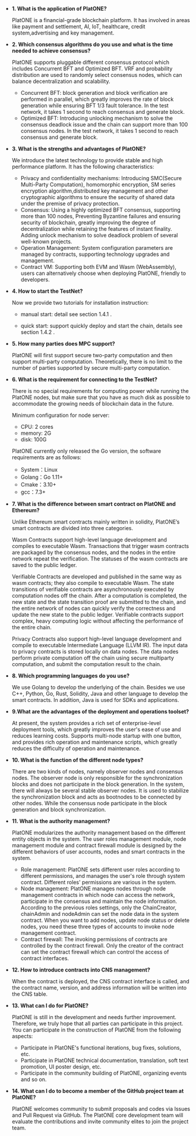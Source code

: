 * **1. What is the application of PlatONE?**

    PlatONE is a financial-grade blockchain platform. It has involved in areas like payment and settlement, AI, IoT, healthcare, credit system,advertising and key management.

* **2. Which consensus algorithms do you use and what is the time needed to achieve consensus?**

    PlatONE supports pluggable different consensus protocol which includes Concurrent BFT and Optimized BFT. VRF and probability distribution are used to randomly select consensus nodes, which can balance decentralization and scalability.

    - Concurrent BFT: block generation and block verification are performed in parallel, which greatly improves the rate of block generation while ensuring BFT 1/3 fault tolerance. In the test network, it takes 1 second to reach consensus and generate block.
    - Optimized BFT: Introducing unlocking mechanism to solve the consensus deadlock issue and the chain can support more than 100 consensus nodes. In the test network, it takes 1 second to reach consensus and generate block.

* **3. What is the strengths and advantages of PlatONE?**

    We introduce the latest technology to provide  stable and high performance platform. It has the following characteristics:

    - Privacy and confidentiality mechanisms: Introducing SMC(Secure Multi-Party Computation), homomorphic encryption, SM series encryption algorithm,distributed key management and other cryptographic algorithms to ensure the security of shared data under the premise of privacy protection. 
    - Consensus: Using a highly optimized BFT consensus, supporting more than 100 nodes, Preventing Byzantine failures and ensuring security of blockchain, greatly improving the degree of decentralization while retaining the features of instant finality. Adding unlock mechanism to solve deadlock problem of several well-known projects.
    - Operation Management: System configuration parameters are managed by contracts, supporting technology upgrades and management.
    - Contract VM: Supporting both EVM and Wasm (WebAssembly), users can alternatively choose when deploying PlatONE, friendly to developers.

* **4. How to start the TestNet?**

    Now we provide two tutorials for installation instruction:

    - manual start: detail see section 1.4.1 .

    - quick start: support quickly deploy and start the chain, details see section 1.4.2 .

* **5. How many parties does MPC support?**

    PlatONE will first support secure two-party computation and then support  multi-party computation. Theoretically, there is no limit to the number of parties supported by secure multi-party computation.

* **6. What is the requirement for connecting to the TestNet?**

    There is no special requirements for computing power while running the PlatONE nodes, but make sure that you have as much disk as possible to accommodate the growing needs of blockchain data in the future.

    Minimum configuration for node server:

    - CPU: 2 cores
    - memory: 2G
    - disk: 100G

    PlatONE currently only released the Go version, the software requirements are as follows:

    - System：Linux
    - Golang：Go 1.11+
    - Cmake：3.10+
    - gcc：7.3+

* **7. What is the difference between smart contract on PlatONE and Ethereum?**

    Unlike Ethereum smart contracts mainly written in solidity, PlatONE’s smart contracts are divided into three categories.

    Wasm Contracts support high-level language development and compiles to executable Wasm. Transactions that trigger wasm contracts are packaged by the consensus nodes, and the nodes in the entire network repeat the verification. The statuses of the wasm contracts are saved to the public ledger.

    Verifiable Contracts are developed and published in the same way as wasm contracts; they also compile to executable Wasm. The state transitions of verifiable contracts are asynchronously executed by computation nodes off the chain. After a computation is completed, the new state and the state transition proof are submitted to the chain, and the entire network of nodes can quickly verify the correctness and update the new state to the public ledger. Verifiable contracts support complex, heavy computing logic without affecting the performance of the entire chain.

    Privacy Contracts also support high-level language development and compile to executable Intermediate Language (LLVM IR). The input data to privacy contracts is stored locally on data nodes. The data nodes perform private computation off the chain using secure multiparty computation, and submit the computation result to the chain.

* **8. Which programming languages do you use?**

    We use Golang to develop the underlying of the chain. Besides we use C++, Python, Go, Rust, Solidity, Java and other language to develop the smart contracts. In addition, Java is used for SDKs and applications.

* **9.What are the advantages of the deployment and operations toolset?**

    At present, the system provides a rich set of enterprise-level deployment tools, which greatly improves the user's ease of use and reduces learning costs. Supports multi-node startup with one button, and provides rich operation and maintenance scripts, which greatly reduces the difficulty of operation and maintenance.

* **10. What is the function of the different node types?**

    There are two kinds of nodes, namely observer nodes and consensus nodes. The observer node is only responsible for the synchronization blocks and does not participate in the block generation. In the system, there will always be several stable observer nodes. It is used to stabilize the synchronization block and acts as bootnodes to be connected by other nodes. While the consensus node participate in the block generation and block synchronization.

* **11. What is the authority management?**

    PlatONE modularizes the authority management based on the different entity objects in the system. The user roles management module, node management module and contract firewall module is designed by the different behaviors of user accounts, nodes and smart contracts in the system.

    - Role management: PlatONE sets different user roles according to different permissions, and manages the user's role through system contract.  Different roles' permissions are various in the system.
    - Node management: PlatONE manages nodes through node management contracts in which node can access the network, participate in the consensus and maintain the node information. According to the previous roles settings, only the ChainCreator, chainAdmin and nodeAdmin can set the node data in the system contract. When you want to add nodes, update node status or delete nodes, you need these three types of accounts to invoke node management contract.
    - Contract firewall: The invoking permissions of contracts are controlled by the contract firewall. Only the creator of the contract can set the contract firewall which can control the access of contract interfaces.

* **12. How to introduce contracts into CNS management?**

    When the contract is deployed, the CNS contract interface is called, and the contract name, version, and address information will be written into the CNS table.


* **13. What can I do for PlatONE?**

    PlatONE is still in the development and needs further improvement. Therefore, we truly hope that all parties can participate in this project. You can participate in the construction of PlatONE from the following aspects:

    - Participate in PlatONE's functional iterations, bug fixes, solutions, etc.
    - Participate in PlatONE technical documentation, translation, soft text promotion, UI poster design, etc.
    - Participate in the community building of PlatONE, organizing events and so on.

* **14. What can I do to become a member of the GitHub project team at PlatONE?**

    PlatONE welcomes community to submit proposals and codes via Issues and Pull Request via GitHub. The PlatONE core development team will evaluate the contributions and invite community elites to join the project team.